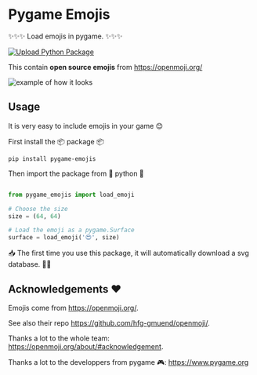 # Pygame Emojis

✨✨✨ Load emojis in pygame. ✨✨✨

[![Upload Python Package](https://github.com/ScienceGamez/pygame_emojis/actions/workflows/python-publish.yml/badge.svg)](https://github.com/ScienceGamez/pygame_emojis/actions/workflows/python-publish.yml)

This contain  **open source emojis**  from https://openmoji.org/

![example of how it looks](emoji.png)


## Usage

It is very easy to include emojis in your game 😊

First install the  📦 package 📦
```
pip install pygame-emojis
```

Then import the package from 🐍 python 🐍

```python

from pygame_emojis import load_emoji

# Choose the size
size = (64, 64)

# Load the emoji as a pygame.Surface
surface = load_emoji('😍', size)

```

📥 The first time you use this package, it will automatically download  a svg database. ✌🏼

## Acknowledgements ❤️


Emojis come from https://openmoji.org/.

See also their repo https://github.com/hfg-gmuend/openmoji/.

Thanks a lot to the whole team: https://openmoji.org/about/#acknowledgement.

Thanks a lot to the developpers from pygame 🎮: https://www.pygame.org
